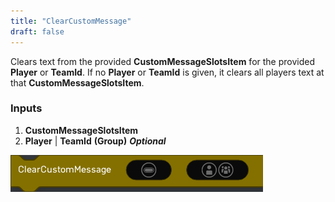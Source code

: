 ```yaml
---
title: "ClearCustomMessage"
draft: false
---
```

Clears text from the provided **CustomMessageSlotsItem** for the provided **Player** or **TeamId**. If no **Player** or **TeamId** is given, it clears all players text at that **CustomMessageSlotsItem**.
### Inputs
1. **CustomMessageSlotsItem**
2. **Player** | **TeamId**
    **(Group)**
    **_Optional_**

![ClearCustomMessage](https://raw.githubusercontent.com/battlefield-portal-community/Image-CDN/main/portal_blocks/ClearCustomMessage.png)